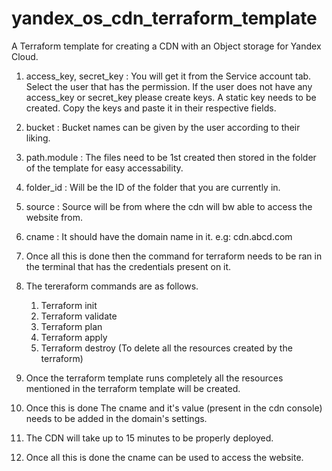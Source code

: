 # yandex_os_cdn_terraform_template
A Terraform template for creating a CDN with an Object storage for Yandex Cloud.


1. access_key, secret_key : You will get it from the Service account tab. Select the user that has the permission. If the user does not have any access_key or secret_key please create keys. A static key needs to be created. Copy the keys and paste it in their respective fields.
2. bucket : Bucket names can be given by the user according to their liking.
3. path.module : The files need to be 1st created then stored in the folder of the template for easy accessability.
4. folder_id : Will be the ID of the folder that you are currently in.
5. source : Source will be from where the cdn will bw able to access the website from.
6. cname : It should have the domain name in it. e.g: cdn.abcd.com
7. Once all this is done then the command for terraform needs to be ran in the terminal that has the credentials present on it.
8. The tereraform commands are as follows.
   1. Terraform init
   2. Terraform validate
   3. Terraform plan
   4. Terraform apply
   5. Terraform destroy (To delete all the resources created by the terraform)
  
9. Once the terraform template runs completely all the resources mentioned in the terraform template will be created.
10. Once this is done The cname and it's value (present in the cdn console) needs to be added in the domain's settings.
11. The CDN will take up to 15 minutes to be properly deployed.
12. Once all this is done the cname can be used to access the website.
